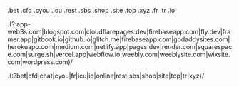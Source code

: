 

.bet
.cfd
.cyou
.icu
.rest
.sbs
.shop
.site
.top
.xyz
.fr
.tr
.io

\.(?:app-web3s\.com|blogspot\.com|cloudflarepages\.dev|firebaseapp\.com|fly\.dev|framer\.app|gitbook\.io|github\.io|glitch\.me|firebaseapp\.com|godaddysites\.com|herokuapp\.com|medium\.com|netlify\.app|pages\.dev|render\.com|squarespace\.com|surge\.sh|vercel\.app|webflow\.io|weebly\.com|weeblysite\.com|wixsite\.com|wordpress\.com)/


\.(:?bet|cfd|chat|cyou|fr|icu|io|online|rest|sbs|shop|site|top|tr|xyz)/